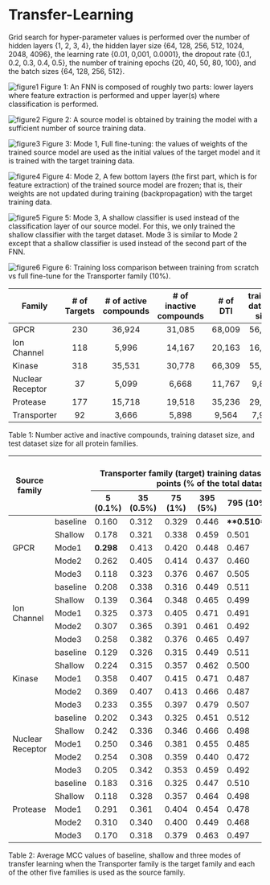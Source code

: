 # Transfer-Learning

Grid search for hyper-parameter values is performed over the number of hidden layers {1, 2, 3, 4}, the hidden layer size {64, 128, 256, 512, 1024, 2048, 4096}, the learning rate {0.01, 0,001, 0.0001}, the dropout rate {0.1, 0.2, 0.3, 0.4, 0.5}, the number of training epochs {20, 40, 50, 80, 100}, and the batch sizes {64, 128, 256, 512}.

 
![figure1](https://user-images.githubusercontent.com/1288719/164443353-addc0237-6b48-45b0-9cf1-da02d3896ce1.png)
Figure 1: An FNN is composed of roughly two parts: lower layers where feature extraction is performed and upper layer(s) where classification is performed.

![figure2](https://user-images.githubusercontent.com/1288719/164443975-c32f37a5-d1c4-43f6-ab08-e8221727a434.png)
Figure 2: A source model is obtained by training the model with a sufficient number of source training data.

![figure3](https://user-images.githubusercontent.com/1288719/164443978-791799c1-7e97-4019-954f-355e02c6c247.png)
Figure 3: Mode 1, Full fine-tuning: the values of weights of the trained source model are used as the initial values of the target model and it is trained with the target training data.

![figure4](https://user-images.githubusercontent.com/1288719/164443365-275234c8-5a18-4481-b219-6cfd095d4e37.png)
Figure 4: Mode 2, A few bottom layers (the first part, which is for feature extraction) of the trained source model are frozen; that is, their weights are not updated during training (backpropagation) with the target training data.

![figure5](https://user-images.githubusercontent.com/1288719/164443982-f6a2f7af-cb8b-4f6f-8018-d29310dbed8d.png)
Figure 5: Mode 3, A shallow classifier is used instead of the classification layer of our source model. For this, we only trained the shallow classifier with the target dataset. Mode 3 is similar to Mode 2 except that a shallow classifier is used instead of the second part of the FNN.

![figure6](https://user-images.githubusercontent.com/1288719/164443309-6f50f203-cfe1-40c7-b09d-ebb32982f16e.png)
Figure 6: Training loss comparison between training from scratch vs full fine-tune for the Transporter family (10%).




| Family | # of Targets | # of active compounds | # of inactive compounds | # of DTI | training dataset size | test dataset size |
|---|:---:|:---:|:---:|:---:|:---:|:---:|
| GPCR | 230 | 36,924 | 31,085 | 68,009 | 56,675 | 11,334 |
| Ion Channel | 118 | 5,996 | 14,167 | 20,163 | 16,803 | 3,360 |
| Kinase | 318 | 35,531 | 30,778 | 66,309 | 55,259 | 11,050 |
| Nuclear Receptor | 37 | 5,099 | 6,668 | 11,767 | 9,807 | 1,960 |
| Protease | 177 | 15,718 | 19,518 | 35,236 | 29,364 | 5,872 |
| Transporter | 92 | 3,666 | 5,898 | 9,564 | 7,970 | 1,594 |

Table 1: Number active and inactive compounds, training dataset size, and test dataset size for all protein families.


<table class="tg">
<thead>
  <tr>
    <th class="tg-c3ow" rowspan="2">Source family</th>
    <th class="tg-c3ow" rowspan="2"><br><br></th>
    <th class="tg-c3ow" colspan="7"><br>Transporter family (target) training dataset sizes: # of data points (% of the total dataset) </th>
  </tr>
  <tr>
    <th class="tg-c3ow">5 (0.1%)</th>
    <th class="tg-c3ow">35 (0.5%)</th>
    <th class="tg-c3ow">75 (1%)</th>
    <th class="tg-c3ow">395 (5%)</th>
    <th class="tg-c3ow">795 (10%)</th>
    <th class="tg-c3ow">1985 (25%)</th>
    <th class="tg-c3ow">3980 (50%)</th>
  </tr>
</thead>
<tbody>
  <tr>
    <td class="tg-c3ow" rowspan="5">GPCR</td>
    <td class="tg-c3ow">baseline</td>
    <td class="tg-dvpl">0.160</td>
    <td class="tg-dvpl">0.312</td>
    <td class="tg-dvpl">0.329</td>
    <td class="tg-dvpl">0.446</td>
    <td style="font-weight:bold" class="tg-6ic8">**0.510**</td>
    <td style="font-weight:bold" class="tg-6ic8">0.525</td>
    <td style="font-weight:bold"class="tg-6ic8">0.531</td>
  </tr>
  <tr>
    <td class="tg-c3ow">Shallow</td>
    <td class="tg-dvpl">0.178</td>
    <td class="tg-dvpl">0.321</td>
    <td class="tg-dvpl">0.338</td>
    <td class="tg-dvpl">0.459</td>
    <td class="tg-dvpl">0.501</td>
    <td class="tg-dvpl">0.520</td>
    <td class="tg-dvpl">0.526</td>
  </tr>
  <tr>
    <td class="tg-c3ow">Mode1</td>
    <td style="font-weight:bold" class="tg-6ic8">0.298</td>
    <td class="tg-6ic8">0.413</td>
    <td class="tg-6ic8">0.420</td>
    <td class="tg-dvpl">0.448</td>
    <td class="tg-dvpl">0.467</td>
    <td class="tg-dvpl">0.480</td>
    <td class="tg-dvpl">0.516</td>
  </tr>
  <tr>
    <td class="tg-c3ow">Mode2</td>
    <td class="tg-dvpl">0.262</td>
    <td class="tg-dvpl">0.405</td>
    <td class="tg-dvpl">0.414</td>
    <td class="tg-dvpl">0.437</td>
    <td class="tg-dvpl">0.460</td>
    <td class="tg-dvpl">0.477</td>
    <td class="tg-dvpl">0.507</td>
  </tr>
  <tr>
    <td class="tg-c3ow">Mode3</td>
    <td class="tg-dvpl">0.118</td>
    <td class="tg-dvpl">0.323</td>
    <td class="tg-dvpl">0.376</td>
    <td class="tg-6ic8">0.467</td>
    <td class="tg-dvpl">0.505</td>
    <td class="tg-dvpl">0.522</td>
    <td class="tg-dvpl">0.527</td>
  </tr>
  <tr>
    <td class="tg-c3ow" rowspan="5">Ion Channel</td>
    <td class="tg-c3ow">baseline</td>
    <td class="tg-dvpl">0.208</td>
    <td class="tg-dvpl">0.338</td>
    <td class="tg-dvpl">0.316</td>
    <td class="tg-dvpl">0.449</td>
    <td class="tg-6ic8">0.511</td>
    <td class="tg-6ic8">0.527</td>
    <td class="tg-dvpl">0.528</td>
  </tr>
  <tr>
    <td class="tg-c3ow">Shallow</td>
    <td class="tg-dvpl">0.139</td>
    <td class="tg-dvpl">0.364</td>
    <td class="tg-dvpl">0.348</td>
    <td class="tg-dvpl">0.465</td>
    <td class="tg-dvpl">0.499</td>
    <td class="tg-dvpl">0.521</td>
    <td class="tg-6ic8">0.530</td>
  </tr>
  <tr>
    <td class="tg-c3ow">Mode1</td>
    <td class="tg-6ic8">0.325</td>
    <td class="tg-dvpl">0.373</td>
    <td class="tg-6ic8">0.405</td>
    <td class="tg-6ic8">0.471</td>
    <td class="tg-dvpl">0.491</td>
    <td class="tg-dvpl">0.513</td>
    <td class="tg-dvpl">0.528</td>
  </tr>
  <tr>
    <td class="tg-c3ow">Mode2</td>
    <td class="tg-dvpl">0.307</td>
    <td class="tg-dvpl">0.365</td>
    <td class="tg-dvpl">0.391</td>
    <td class="tg-dvpl">0.461</td>
    <td class="tg-dvpl">0.492</td>
    <td class="tg-dvpl">0.511</td>
    <td class="tg-dvpl">0.523</td>
  </tr>
  <tr>
    <td class="tg-c3ow">Mode3</td>
    <td class="tg-dvpl">0.258</td>
    <td class="tg-6ic8">0.382</td>
    <td class="tg-dvpl">0.376</td>
    <td class="tg-dvpl">0.465</td>
    <td class="tg-dvpl">0.497</td>
    <td class="tg-dvpl">0.521</td>
    <td class="tg-6ic8">0.530</td>
  </tr>
  <tr>
    <td class="tg-c3ow" rowspan="5">Kinase</td>
    <td class="tg-c3ow">baseline</td>
    <td class="tg-dvpl">0.129</td>
    <td class="tg-dvpl">0.326</td>
    <td class="tg-dvpl">0.315</td>
    <td class="tg-dvpl">0.449</td>
    <td class="tg-6ic8">0.511</td>
    <td class="tg-6ic8">0.525</td>
    <td class="tg-6ic8">0.532</td>
  </tr>
  <tr>
    <td class="tg-c3ow">Shallow</td>
    <td class="tg-dvpl">0.224</td>
    <td class="tg-dvpl">0.315</td>
    <td class="tg-dvpl">0.357</td>
    <td class="tg-dvpl">0.462</td>
    <td class="tg-dvpl">0.500</td>
    <td class="tg-dvpl">0.515</td>
    <td class="tg-dvpl">0.531</td>
  </tr>
  <tr>
    <td class="tg-c3ow">Mode1</td>
    <td class="tg-dvpl">0.358</td>
    <td class="tg-6ic8">0.407</td>
    <td class="tg-6ic8">0.415</td>
    <td class="tg-dvpl">0.471</td>
    <td class="tg-dvpl">0.487</td>
    <td class="tg-dvpl">0.494</td>
    <td class="tg-dvpl">0.516</td>
  </tr>
  <tr>
    <td class="tg-c3ow">Mode2</td>
    <td class="tg-6ic8">0.369</td>
    <td class="tg-6ic8">0.407</td>
    <td class="tg-dvpl">0.413</td>
    <td class="tg-dvpl">0.466</td>
    <td class="tg-dvpl">0.487</td>
    <td class="tg-dvpl">0.493</td>
    <td class="tg-dvpl">0.507</td>
  </tr>
  <tr>
    <td class="tg-c3ow">Mode3</td>
    <td class="tg-dvpl">0.233</td>
    <td class="tg-dvpl">0.355</td>
    <td class="tg-dvpl">0.397</td>
    <td class="tg-6ic8">0.479</td>
    <td class="tg-dvpl">0.507</td>
    <td class="tg-6ic8">0.525</td>
    <td class="tg-dvpl">0.528</td>
  </tr>
  <tr>
    <td class="tg-0pky" rowspan="5">Nuclear Receptor</td>
    <td class="tg-0pky"> baseline</td>
    <td class="tg-dvpl">0.202</td>
    <td class="tg-dvpl">0.343</td>
    <td class="tg-dvpl">0.325</td>
    <td class="tg-dvpl">0.451</td>
    <td class="tg-6ic8">0.512</td>
    <td class="tg-6ic8">0.526</td>
    <td class="tg-6ic8">0.531</td>
  </tr>
  <tr>
    <td class="tg-0pky">Shallow</td>
    <td class="tg-dvpl">0.242</td>
    <td class="tg-dvpl">0.336</td>
    <td class="tg-dvpl">0.346</td>
    <td class="tg-6ic8">0.466</td>
    <td class="tg-dvpl">0.498</td>
    <td class="tg-dvpl">0.520</td>
    <td class="tg-dvpl">0.523</td>
  </tr>
  <tr>
    <td class="tg-0pky">Mode1</td>
    <td class="tg-dvpl">0.250</td>
    <td class="tg-6ic8">0.346</td>
    <td class="tg-6ic8">0.381</td>
    <td class="tg-dvpl">0.455</td>
    <td class="tg-dvpl">0.485</td>
    <td class="tg-dvpl">0.496</td>
    <td class="tg-dvpl">0.522</td>
  </tr>
  <tr>
    <td class="tg-0pky">Mode2</td>
    <td class="tg-6ic8">0.254</td>
    <td class="tg-dvpl">0.308</td>
    <td class="tg-dvpl">0.359</td>
    <td class="tg-dvpl">0.440</td>
    <td class="tg-dvpl">0.472</td>
    <td class="tg-dvpl">0.495</td>
    <td class="tg-dvpl">0.518</td>
  </tr>
  <tr>
    <td class="tg-0pky">Mode3</td>
    <td class="tg-dvpl">0.205</td>
    <td class="tg-dvpl">0.342</td>
    <td class="tg-dvpl">0.353</td>
    <td class="tg-dvpl">0.459</td>
    <td class="tg-dvpl">0.492</td>
    <td class="tg-dvpl">0.517</td>
    <td class="tg-dvpl">0.525</td>
  </tr>
  <tr>
    <td class="tg-0pky" rowspan="5">Protease</td>
    <td class="tg-0pky"> baseline</td>
    <td class="tg-dvpl">0.183</td>
    <td class="tg-dvpl">0.316</td>
    <td class="tg-dvpl">0.325</td>
    <td class="tg-dvpl">0.447</td>
    <td class="tg-6ic8">0.510</td>
    <td class="tg-6ic8">0.525</td>
    <td class="tg-6ic8">0.531</td>
  </tr>
  <tr>
    <td class="tg-0pky">Shallow</td>
    <td class="tg-dvpl">0.118</td>
    <td class="tg-dvpl">0.328</td>
    <td class="tg-dvpl">0.357</td>
    <td class="tg-6ic8">0.464</td>
    <td class="tg-dvpl">0.498</td>
    <td class="tg-dvpl">0.520</td>
    <td class="tg-dvpl">0.522</td>
  </tr>
  <tr>
    <td class="tg-0pky">Mode1</td>
    <td class="tg-dvpl">0.291</td>
    <td class="tg-6ic8">0.361</td>
    <td class="tg-6ic8">0.404</td>
    <td class="tg-dvpl">0.454</td>
    <td class="tg-dvpl">0.478</td>
    <td class="tg-dvpl">0.497</td>
    <td class="tg-dvpl">0.515</td>
  </tr>
  <tr>
    <td class="tg-0pky">Mode2</td>
    <td class="tg-6ic8">0.310</td>
    <td class="tg-dvpl">0.340</td>
    <td class="tg-dvpl">0.400</td>
    <td class="tg-dvpl">0.449</td>
    <td class="tg-dvpl">0.468</td>
    <td class="tg-dvpl">0.491</td>
    <td class="tg-dvpl">0.516</td>
  </tr>
  <tr>
    <td class="tg-0pky">Mode3</td>
    <td class="tg-dvpl">0.170</td>
    <td class="tg-dvpl">0.318</td>
    <td class="tg-dvpl">0.379</td>
    <td class="tg-dvpl">0.463</td>
    <td class="tg-dvpl">0.497</td>
    <td class="tg-dvpl">0.520</td>
    <td class="tg-dvpl">0.523</td>
  </tr>
</tbody>
</table>
Table 2: Average  MCC values of baseline, shallow and three modes of transfer learning when the Transporter family is the target family and each of the other five families is used as the source family.
